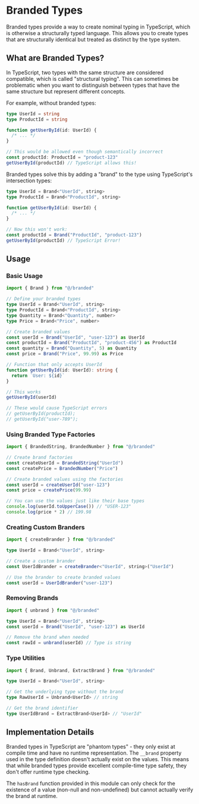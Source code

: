 # Branded Types

Branded types provide a way to create nominal typing in TypeScript, which is otherwise a structurally typed language. This allows you to create types that are structurally identical but treated as distinct by the type system.

## What are Branded Types?

In TypeScript, two types with the same structure are considered compatible, which is called "structural typing". This can sometimes be problematic when you want to distinguish between types that have the same structure but represent different concepts.

For example, without branded types:

```typescript
type UserId = string
type ProductId = string

function getUserById(id: UserId) {
  /* ... */
}

// This would be allowed even though semantically incorrect
const productId: ProductId = "product-123"
getUserById(productId) // TypeScript allows this!
```

Branded types solve this by adding a "brand" to the type using TypeScript's intersection types:

```typescript
type UserId = Brand<"UserId", string>
type ProductId = Brand<"ProductId", string>

function getUserById(id: UserId) {
  /* ... */
}

// Now this won't work:
const productId = Brand("ProductId", "product-123")
getUserById(productId) // TypeScript Error!
```

## Usage

### Basic Usage

```typescript
import { Brand } from "@/branded"

// Define your branded types
type UserId = Brand<"UserId", string>
type ProductId = Brand<"ProductId", string>
type Quantity = Brand<"Quantity", number>
type Price = Brand<"Price", number>

// Create branded values
const userId = Brand("UserId", "user-123") as UserId
const productId = Brand("ProductId", "product-456") as ProductId
const quantity = Brand("Quantity", 5) as Quantity
const price = Brand("Price", 99.99) as Price

// Function that only accepts UserId
function getUserById(id: UserId): string {
  return `User: ${id}`
}

// This works
getUserById(userId)

// These would cause TypeScript errors
// getUserById(productId);
// getUserById("user-789");
```

### Using Branded Type Factories

```typescript
import { BrandedString, BrandedNumber } from "@/branded"

// Create brand factories
const createUserId = BrandedString("UserId")
const createPrice = BrandedNumber("Price")

// Create branded values using the factories
const userId = createUserId("user-123")
const price = createPrice(99.99)

// You can use the values just like their base types
console.log(userId.toUpperCase()) // "USER-123"
console.log(price * 2) // 199.98
```

### Creating Custom Branders

```typescript
import { createBrander } from "@/branded"

type UserId = Brand<"UserId", string>

// Create a custom brander
const UserIdBrander = createBrander<"UserId", string>("UserId")

// Use the brander to create branded values
const userId = UserIdBrander("user-123")
```

### Removing Brands

```typescript
import { unbrand } from "@/branded"

type UserId = Brand<"UserId", string>
const userId = Brand("UserId", "user-123") as UserId

// Remove the brand when needed
const rawId = unbrand(userId) // Type is string
```

### Type Utilities

```typescript
import { Brand, Unbrand, ExtractBrand } from "@/branded"

type UserId = Brand<"UserId", string>

// Get the underlying type without the brand
type RawUserId = Unbrand<UserId> // string

// Get the brand identifier
type UserIdBrand = ExtractBrand<UserId> // "UserId"
```

## Implementation Details

Branded types in TypeScript are "phantom types" - they only exist at compile time and have no runtime representation. The `__brand` property used in the type definition doesn't actually exist on the values. This means that while branded types provide excellent compile-time type safety, they don't offer runtime type checking.

The `hasBrand` function provided in this module can only check for the existence of a value (non-null and non-undefined) but cannot actually verify the brand at runtime.

